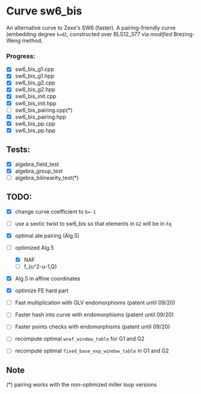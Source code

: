# Curve sw6_bis
An alternative curve to Zexe's SW6 (faster). A pairing-friendly curve (embedding degree `k=6`), constructed over BLS12_377 via *modified* Brezing-Weng method.

### Progress:
- [x] sw6_bis_g1.cpp
- [x] sw6_bis_g1.hpp
- [x] sw6_bis_g2.cpp
- [x] sw6_bis_g2.hpp
- [x] sw6_bis_init.cpp
- [x] sw6_bis_init.hpp
- [ ] sw6_bis_pairing.cpp(*)
- [x] sw6_bis_pairing.hpp
- [x] sw6_bis_pp.cpp
- [x] sw6_bis_pp.hpp

## Tests:
- [x] algebra_field_test
- [x] algebra_group_test
- [ ] algebra_bilinearity_test(*)

## TODO:
- [x] change curve coefficient to `b=-1`
- [ ] use a sextic twist to sw6_bis so that elements in `G2` will be in `Fq`
- [x] optimal ate pairing (Alg.5)
- [ ] optimized Alg.5
  - [x] NAF
  - [ ] f_{u^2-u-1,Q}
- [x] Alg.5 in affine coordinates
- [x] optimize FE hard part

- [ ] Fast multiplication with GLV endomorphisms (patent until 09/20)
- [ ] Faster hash into curve with endomorphisms (patent until 09/20)
- [ ] Faster points checks with endomorphisms (patent until 09/20)

- [ ] recompute optimal `wnaf_window_table` for G1 and G2
- [ ] recompute optimal `fixed_base_exp_window_table` in G1 and G2

## Note
(*) pairing works with the non-optimized miller loop versions
